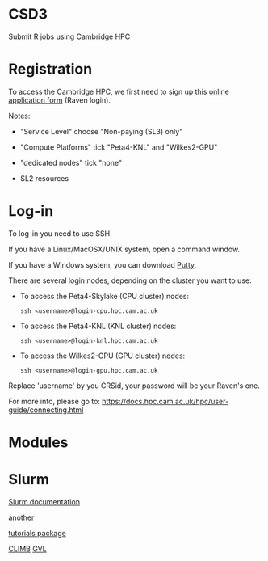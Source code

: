 # CSD3
Submit R jobs using Cambridge HPC

# Registration

To access the Cambridge HPC, we first need to sign up this [online application form](https://www.hpc.cam.ac.uk/applications-access-research-computing-services) (Raven login).

Notes:

- "Service Level" choose "Non-paying (SL3) only"

- "Compute Platforms" tick "Peta4-KNL" and "Wilkes2-GPU"

- "dedicated nodes" tick "none"

- SL2 resources


# Log-in

To log-in you need to use SSH.

If you have a Linux/MacOSX/UNIX system, open a command window.

If you have a Windows system, you can download [Putty](https://www.putty.org/).


There are several login nodes, depending on the cluster you want to use: 

  - To access the Peta4-Skylake (CPU cluster) nodes:
  
    ``` ssh <username>@login-cpu.hpc.cam.ac.uk ```
    
  - To access the Peta4-KNL (KNL cluster) nodes:
  
    ``` ssh <username>@login-knl.hpc.cam.ac.uk ```
    
  - To access the Wilkes2-GPU (GPU cluster) nodes:
  
    ``` ssh <username>@login-gpu.hpc.cam.ac.uk ```

Replace 'username' by you CRSid, your password will be your Raven's one.
  
For more info, please go to: https://docs.hpc.cam.ac.uk/hpc/user-guide/connecting.html

# Modules


# Slurm

[Slurm documentation](https://slurm.schedmd.com/documentation.html)

[another](https://modules.readthedocs.io/en/latest/module.html)



[tutorials package](https://education.rstudio.com/blog/2020/09/delivering-learnr-tutorials-in-a-package/)

[CLIMB](https://bryn.climb.ac.uk/user/login/?next=/)
[GVL](https://www.gvl.org.au/about/)
